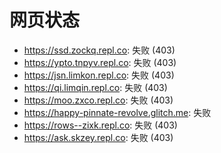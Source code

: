 # 网页状态
- https://ssd.zockq.repl.co: 失败 (403)
- https://ypto.tnpyv.repl.co: 失败 (403)
- https://jsn.limkon.repl.co: 失败 (403)
- https://qi.limqin.repl.co: 失败 (403)
- https://moo.zxco.repl.co: 失败 (403)
- https://happy-pinnate-revolve.glitch.me: 失败
- https://rows--zixk.repl.co: 失败 (403)
- https://ask.skzey.repl.co: 失败 (403)
